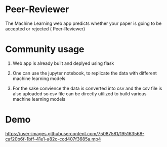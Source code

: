 # Peer-Reviewer
The Machine Learning web app predicts whether your paper is going to be accepted or rejected ( Peer-Reviewer)

# Community usage
1) Web app is already built and deplyed using flask 

2) One can use the jupyter notebook, to replicate the data with different machine learning models

3) For the sake convience the data is converted into csv and the csv file is also uploaded so csv file can be directly utilized to build various machine learning models

# Demo

https://user-images.githubusercontent.com/75087581/195163568-caf20b6f-1bff-41e1-a82c-ccd407f3685a.mp4
